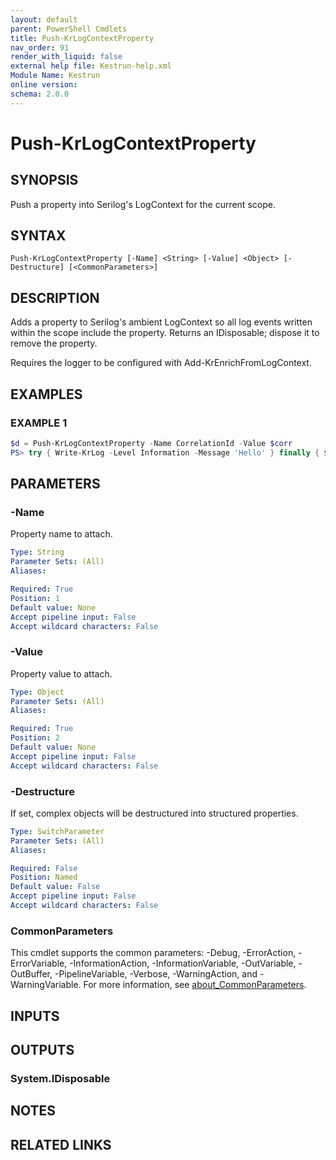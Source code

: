 ```yaml
---
layout: default
parent: PowerShell Cmdlets
title: Push-KrLogContextProperty
nav_order: 91
render_with_liquid: false
external help file: Kestrun-help.xml
Module Name: Kestrun
online version:
schema: 2.0.0
---
```


# Push-KrLogContextProperty

## SYNOPSIS
Push a property into Serilog's LogContext for the current scope.

## SYNTAX

```
Push-KrLogContextProperty [-Name] <String> [-Value] <Object> [-Destructure] [<CommonParameters>]
```

## DESCRIPTION
Adds a property to Serilog's ambient LogContext so all log events written within the scope
include the property.
Returns an IDisposable; dispose it to remove the property.

Requires the logger to be configured with Add-KrEnrichFromLogContext.

## EXAMPLES

### EXAMPLE 1
```powershell
$d = Push-KrLogContextProperty -Name CorrelationId -Value $corr
PS> try { Write-KrLog -Level Information -Message 'Hello' } finally { $d.Dispose() }
```

## PARAMETERS

### -Name
Property name to attach.

```yaml
Type: String
Parameter Sets: (All)
Aliases:

Required: True
Position: 1
Default value: None
Accept pipeline input: False
Accept wildcard characters: False
```

### -Value
Property value to attach.

```yaml
Type: Object
Parameter Sets: (All)
Aliases:

Required: True
Position: 2
Default value: None
Accept pipeline input: False
Accept wildcard characters: False
```

### -Destructure
If set, complex objects will be destructured into structured properties.

```yaml
Type: SwitchParameter
Parameter Sets: (All)
Aliases:

Required: False
Position: Named
Default value: False
Accept pipeline input: False
Accept wildcard characters: False
```

### CommonParameters
This cmdlet supports the common parameters: -Debug, -ErrorAction, -ErrorVariable, -InformationAction, -InformationVariable, -OutVariable, -OutBuffer, -PipelineVariable, -Verbose, -WarningAction, and -WarningVariable. For more information, see [about_CommonParameters](http://go.microsoft.com/fwlink/?LinkID=113216).

## INPUTS

## OUTPUTS

### System.IDisposable
## NOTES

## RELATED LINKS
